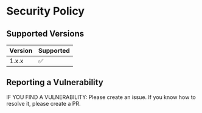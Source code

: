 # Security Policy

## Supported Versions

| Version | Supported          |
| ------- | ------------------ |
| 1.x.x   | :white_check_mark: |

## Reporting a Vulnerability

IF YOU FIND A VULNERABILITY: Please create an issue. If you know how to resolve it, please create a PR.
